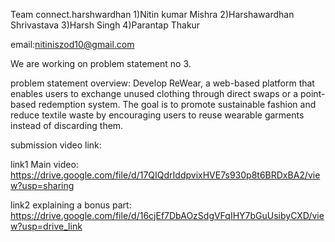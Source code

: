Team connect.harshwardhan
1)Nitin kumar Mishra
2)Harshawardhan Shrivastava
3)Harsh Singh
4)Parantap Thakur

email:nitiniszod10@gmail.com

We are working on problem statement no 3.

problem statement overview:
Develop ReWear, a web-based platform that enables users to exchange unused clothing 
through direct swaps or a point-based redemption system. The goal is to promote sustainable 
fashion and reduce textile waste by encouraging users to reuse wearable garments instead of 
discarding them.

submission video link: 

link1 Main video: https://drive.google.com/file/d/17QIQdrIddpvixHVE7s930p8t6BRDxBA2/view?usp=sharing

link2 explaining a bonus part: https://drive.google.com/file/d/16cjEf7DbAOzSdgVFqIHY7bGuUsibyCXD/view?usp=drive_link
